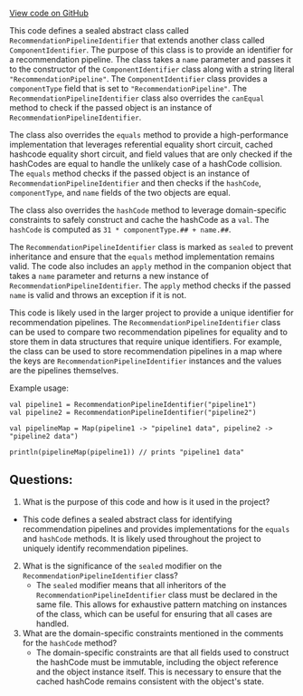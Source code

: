 [View code on GitHub](https://github.com/misbahsy/the-algorithm/product-mixer/core/src/main/scala/com/twitter/product_mixer/core/model/common/identifier/RecommendationPipelineIdentifier.scala)

This code defines a sealed abstract class called `RecommendationPipelineIdentifier` that extends another class called `ComponentIdentifier`. The purpose of this class is to provide an identifier for a recommendation pipeline. The class takes a `name` parameter and passes it to the constructor of the `ComponentIdentifier` class along with a string literal `"RecommendationPipeline"`. The `ComponentIdentifier` class provides a `componentType` field that is set to `"RecommendationPipeline"`. The `RecommendationPipelineIdentifier` class also overrides the `canEqual` method to check if the passed object is an instance of `RecommendationPipelineIdentifier`. 

The class also overrides the `equals` method to provide a high-performance implementation that leverages referential equality short circuit, cached hashcode equality short circuit, and field values that are only checked if the hashCodes are equal to handle the unlikely case of a hashCode collision. The `equals` method checks if the passed object is an instance of `RecommendationPipelineIdentifier` and then checks if the `hashCode`, `componentType`, and `name` fields of the two objects are equal. 

The class also overrides the `hashCode` method to leverage domain-specific constraints to safely construct and cache the hashCode as a `val`. The `hashCode` is computed as `31 * componentType.## + name.##`. 

The `RecommendationPipelineIdentifier` class is marked as `sealed` to prevent inheritance and ensure that the `equals` method implementation remains valid. The code also includes an `apply` method in the companion object that takes a `name` parameter and returns a new instance of `RecommendationPipelineIdentifier`. The `apply` method checks if the passed `name` is valid and throws an exception if it is not. 

This code is likely used in the larger project to provide a unique identifier for recommendation pipelines. The `RecommendationPipelineIdentifier` class can be used to compare two recommendation pipelines for equality and to store them in data structures that require unique identifiers. For example, the class can be used to store recommendation pipelines in a map where the keys are `RecommendationPipelineIdentifier` instances and the values are the pipelines themselves. 

Example usage:
```
val pipeline1 = RecommendationPipelineIdentifier("pipeline1")
val pipeline2 = RecommendationPipelineIdentifier("pipeline2")

val pipelineMap = Map(pipeline1 -> "pipeline1 data", pipeline2 -> "pipeline2 data")

println(pipelineMap(pipeline1)) // prints "pipeline1 data"
```
## Questions: 
 1. What is the purpose of this code and how is it used in the project?
   - This code defines a sealed abstract class for identifying recommendation pipelines and provides implementations for the `equals` and `hashCode` methods. It is likely used throughout the project to uniquely identify recommendation pipelines.
2. What is the significance of the `sealed` modifier on the `RecommendationPipelineIdentifier` class?
   - The `sealed` modifier means that all inheritors of the `RecommendationPipelineIdentifier` class must be declared in the same file. This allows for exhaustive pattern matching on instances of the class, which can be useful for ensuring that all cases are handled.
3. What are the domain-specific constraints mentioned in the comments for the `hashCode` method?
   - The domain-specific constraints are that all fields used to construct the hashCode must be immutable, including the object reference and the object instance itself. This is necessary to ensure that the cached hashCode remains consistent with the object's state.